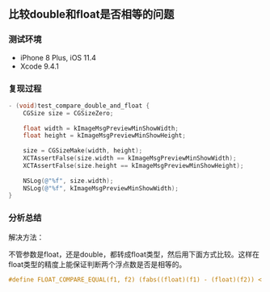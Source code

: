 ## 比较double和float是否相等的问题

### 测试环境
* iPhone 8 Plus, iOS 11.4
* Xcode 9.4.1

### 复现过程

```objective-c
- (void)test_compare_double_and_float {
    CGSize size = CGSizeZero;
    
    float width = kImageMsgPreviewMinShowWidth;
    float height = kImageMsgPreviewMinShowHeight;
    
    size = CGSizeMake(width, height);
    XCTAssertFalse(size.width == kImageMsgPreviewMinShowWidth);
    XCTAssertFalse(size.height == kImageMsgPreviewMinShowHeight);
    
    NSLog(@"%f", size.width);
    NSLog(@"%f", kImageMsgPreviewMinShowWidth);
}
```



### 分析总结

解决方法：

不管参数是float，还是double，都转成float类型，然后用下面方式比较。这样在float类型的精度上能保证判断两个浮点数是否是相等的。

```objective-c
#define FLOAT_COMPARE_EQUAL(f1, f2) (fabs((float)(f1) - (float)(f2)) < FLT_EPSILON)
```







